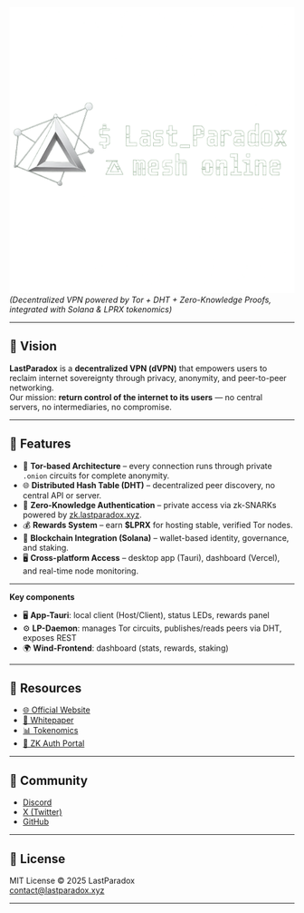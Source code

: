 

![LastParadox Banner](https://raw.githubusercontent.com/Lastexitfromnowhere/Lastparad0xvP/refs/heads/main/banner.png)  
*(Decentralized VPN powered by Tor + DHT + Zero-Knowledge Proofs, integrated with Solana & LPRX tokenomics)*

---

## 🚀 Vision

**LastParadox** is a **decentralized VPN (dVPN)** that empowers users to reclaim internet sovereignty through privacy, anonymity, and peer-to-peer networking.  
Our mission: **return control of the internet to its users** — no central servers, no intermediaries, no compromise.

---

## 🔑 Features

- 🧅 **Tor-based Architecture** – every connection runs through private `.onion` circuits for complete anonymity.  
- 🌐 **Distributed Hash Table (DHT)** – decentralized peer discovery, no central API or server.  
- 🔐 **Zero-Knowledge Authentication** – private access via zk-SNARKs powered by [zk.lastparadox.xyz](https://zk.lastparadox.xyz).  
- 💰 **Rewards System** – earn **$LPRX** for hosting stable, verified Tor nodes.  
- 🧩 **Blockchain Integration (Solana)** – wallet-based identity, governance, and staking.  
- 🖥️ **Cross-platform Access** – desktop app (Tauri), dashboard (Vercel), and real-time node monitoring.  

---

**Key components**
- 🖥 **App-Tauri**: local client (Host/Client), status LEDs, rewards panel  
- ⚙️ **LP-Daemon**: manages Tor circuits, publishes/reads peers via DHT, exposes REST  
- 🌍 **Wind-Frontend**: dashboard (stats, rewards, staking)

---

## 📄 Resources

- [🌐 Official Website](https://lastparadox.xyz)  
- [📖 Whitepaper](https://github.com/Lastexitfromnowhere/Lastparad0xvP/blob/main/WHITEPAPER.md)  
- [📊 Tokenomics](https://github.com/Lastexitfromnowhere/Lastparad0xvP/blob/main/TOKENOMICS.md)  
- [🔐 ZK Auth Portal](https://zk.lastparadox.xyz)

---

## 🤝 Community

- [Discord](https://discord.gg/w4xvwUQg)  
- [X (Twitter)](https://x.com/LastParadox__)  
- [GitHub](https://github.com/Lastexitfromnowhere)

---

## 📜 License

MIT License © 2025 LastParadox  
contact@lastparadox.xyz

---

